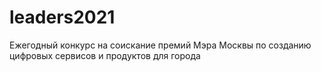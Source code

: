 # leaders2021
Ежегодный конкурс на соискание премий Мэра Москвы по созданию цифровых сервисов и продуктов для города
